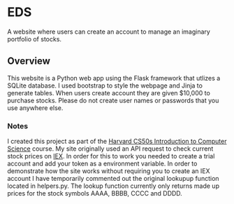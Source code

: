 # EDS
A website where users can create an account to manage an imaginary portfolio of stocks.

## Overview
This website is a Python web app using the Flask framework that utlizes a SQLite database. I used bootstrap to style the webpage and Jinja to generate tables. When users create account they are given $10,000 to purchase stocks. Please do not create user names or passwords that you use anywhere else.

### Notes
I created this project as part of the [Harvard CS50s Introduction to Computer Science](https://cs50.harvard.edu/x/2023/) course. My site originally used an API request to check current stock prices on [IEX](https://www.iexexchange.io/). In order for this to work you needed to create a trial account and add your token as a environment variable. In order to demonstrate how the site works without requiring you to create an IEX account I have temporarily commented out the original lookupup function located in helpers.py. The lookup function currently only returns made up prices for the stock symbols AAAA, BBBB, CCCC and DDDD.
